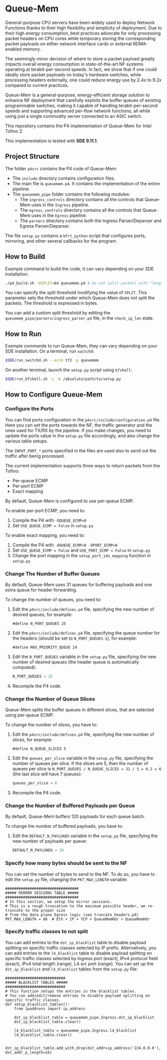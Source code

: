# Queue-Mem

General-purpose CPU servers have been widely used to deploy Network Functions thanks to their high flexibility and simplicity of deployment. Due to their high energy consumption, best practices advocate for only processing packet headers on CPU cores while temporary storing the corresponding packet payloads on either network interface cards or external RDMA-enabled memory.

The seemingly minor decision of where to store a packet payload greatly impacts overall energy consumption in state-of-the-art NF systems operating at terabit-per-second speeds. In fact, we show that if one could ideally store packet payloads on today's hardware switches, while processing headers externally, one could reduce energy use by 2.4x to 9.2x compared to current practices.

Queue-Mem is a general-purpose, energy-efficient storage solution to enhance NF deployment that carefully exploits the buffer queues of existing programmable switches, making it capable of handling terabit-per-second speeds and supporting advanced per-flow network functions, all while using just a single commodity server connected to an ASIC switch.

This repository contains the P4 implementation of Queue-Mem for Intel Tofino 2. 

This implementation is tested with **SDE 9.11.1**.

## Project Structure

The folder `p4src` contains the P4 code of Queue-Mem:
* The `include` directory contains configuration files. 
* The main file is `queuemem.p4`. It contains the implementation of the entire pipeline. 
* The `queuemem_pipe` folder contains the following modules:
    * The `ingress_controls` directory contains all the controls that Queue-Mem uses in the `Ingress` pipeline. 
    * The `egress_controls` directory contains all the controls that Queue-Mem uses in the `Egress` pipeline. 
    * The `parsers` directory contains both the Ingress Parser/Deparser and Egress Parser/Deparser.

The file `setup.py` contains a `bfrt_python` script that configures ports, mirroring, and other several callbacks for the program.

## How to Build

Example command to build the code, it can vary depending on your SDE installation: 
```bash 
./p4_build.sh -DSPLIT=64 queuemem.p4 # Do not split packets with "length <= SPLIT"
```
You can specify the split threshold modifying the value of `SPLIT`. This parameter sets the threshold under which Queue-Mem does not split the packets. The threshold is expressed in bytes. 

You can add a custom split threshold by editing the `queuemem_pipe/parsers/ingress_parser.p4` file, in the `check_ip_len` state.

## How to Run

Example commands to run Queue-Mem, they can vary depending on your SDE installation.
On a terminal, run `switchd`:
```bash 
$SDE/run_switchd.sh --arch tf2 -p queuemem
```
On another terminal, launch the `setup.py` script using `bfshell`:
```bash 
$SDE/run_bfshell.sh -i -b /absolute/path/to/setup.py
```

## How to Configure Queue-Mem

### Configure the Ports
You can find ports configuration in the `p4src/include/configuration.p4` file. 
Here you can set the ports towards the NF, the traffic generator and the ones used for TX/RX by the pipeline. 
If you make changes, you need to update the ports value in the `setup.py` file accordingly, and also change the various table setups.

The `INPUT_PORT_*` ports specified in the files are used also to send out the traffic after being processed. 

The current implementation supports three ways to return packets from the Tofino:
* Per-queue ECMP
* Per-port ECMP
* Exact mapping

By default, Queue-Mem is configured to use per-queue ECMP.

To enable per-port ECMP, you need to:
1. Compile the P4 with `-DQUEUE_ECMP=0`
2. Set `USE_QUEUE_ECMP = False` in `setup.py`

To enable exact mapping, you need to:
1. Compile the P4 with `-DQUEUE_ECMP=0 -DPORT_ECMP=0`
2. Set `USE_QUEUE_ECMP = False` and `USE_PORT_ECMP = False` in `setup.py`
3. Change the port mapping in the `setup_port_idx_mapping` function in `setup.py`

### Change The Number of Buffer Queues
By default, Queue-Mem uses 31 queues for buffering payloads and one extra queue for header forwarding.

To change the number of queues, you need to:

1. Edit the `p4src/include/defines.p4` file, specifying the new number of desired queues, for example: 
    ```p4
    #define N_PORT_QUEUES 25
    ```
2. Edit the `p4src/include/defines.p4` file, specifying the queue number for the headers (should be set to `N_PORT_QUEUES-1`), for example: 
    ```p4
    #define MAX_PRIORITY_QUEUE 24
    ```
3. Edit the `N_PORT_QUEUES` variable in the `setup.py` file, specifying the new number of desired queues (the header queue is automatically computed):
    ```python
    N_PORT_QUEUES = 25
    ```
4. Recompile the P4 code. 

### Change the Number of Queue Slices
Queue-Mem splits the buffer queues in different slices, that are selected using per-queue ECMP.

To change the number of slices, you have to:

1. Edit the `p4src/include/defines.p4` file, specifying the new number of slices, for example:
    ```p4
    #define N_QUEUE_SLICES 5
    ```
2. Edit the `queues_per_slice` variable in the `setup.py` file, specifying the number of queues per slice. If the slices are 5, then the number of queues per slice is `N_PORT_QUEUES / N_QUEUE_SLICES = 31 / 5 = 6.2 = 6` (the last slice will have 7 queues):
    ```python
    queues_per_slice = 6
    ```
3. Recompile the P4 code.

### Change the Number of Buffered Payloads per Queue
By default, Queue-Mem buffers 120 payloads for each queue batch.

To change the number of buffered payloads, you have to:

1. Edit the `DEFAULT_N_PAYLOADS` variable in the `setup.py` file, specifying the new number of payloads per queue:
    ```python
    DEFAULT_N_PAYLOADS = 20
    ```

### Specify how many bytes should be sent to the NF
You can set the number of bytes to send to the NF. To do so, you have to edit the `setup.py` file, changing the `PKT_MAX_LENGTH` variable: 
```python3
#################################
##### MIRROR SESSIONS TABLE #####
#################################
# In this section, we setup the mirror sessions.
# This is a rough truncation to the maximum possible header, we re-truncate to the proper size
# from the data plane Egress logic (see truncate_headers.p4)
PKT_MAX_LENGTH = 86  # Eth + IP + TCP + QueueMemHdr + QueueMemHdr
```

### Specify traffic classes to not split
You can add entries to the `dst_ip_blacklist` table to disable payload splitting on specific traffic classes selected by IP prefix.
Alternatively, you can add entries to the `l4_blacklist` table to disable payload splitting on specific traffic classes selected by ingress port (exact), IPv4 protocol field (exact), IPv4 total length (range), L4 src port (range). 
You can set up the `dst_ip_blacklist` and `l4_blacklist` tables from the `setup.py` file:
```python3
###########################
##### BLACKLIST TABLES #####
###########################
# This function setups the entries in the blacklist tables.
# You can add/edit/remove entries to disable payload splitting on specific traffic classes.
def setup_blacklist_tables():
    from ipaddress import ip_address

    dst_ip_blacklist_table = queuemem_pipe.Ingress.dst_ip_blacklist
    dst_ip_blacklist_table.clear()

    l4_blacklist_table = queuemem_pipe.Ingress.l4_blacklist
    l4_blacklist_table.clear()

    dst_ip_blacklist_table.add_with_drop(dst_addr=ip_address('224.0.0.0'), dst_addr_p_length=16)
```
